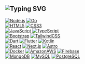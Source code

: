 ![Typing SVG](https://img.shields.io/badge/ivngnzl-codecrafter-success?style=for-the-badge&logo=appveyor&color=blue)
---
[![Node.js](https://img.shields.io/badge/Node.js-181717?style=for-the-badge&logo=Node.js&logoColor=#339933)](https://nodejs.org/)
[![Go](https://img.shields.io/badge/Go-181717?style=for-the-badge&logo=Go&logoColor=#00ADD8)](https://go.dev/)
</br>
[![HTML5](https://img.shields.io/badge/HTML5-181717?style=for-the-badge&logo=HTML5&logoColor=#E34F26)]()
[![CSS3](https://img.shields.io/badge/CSS3-181717?style=for-the-badge&logo=CSS3&logoColor=#1572B6)]()
</br>
[![JavaScript](https://img.shields.io/badge/JavaScript-181717?style=for-the-badge&logo=JavaScript&logoColor=#F7DF1E)]()
[![TypeScript](https://img.shields.io/badge/TypeScript-181717?style=for-the-badge&logo=TypeScript&logoColor=#3178C6)]()
</br>
[![Bootstrap](https://img.shields.io/badge/Bootstrap-181717?style=for-the-badge&logo=Bootstrap&logoColor=#7952B3)](https://getbootstrap.com/)
[![TailwindCSS](https://img.shields.io/badge/TailwindCSS-181717?style=for-the-badge&logo=TailwindCSS&logoColor=#1572B6)](https://tailwindcss.com/)
</br>
[![Dart](https://img.shields.io/badge/Dart-0175C2?style=for-the-badge&logo=Dart)](https://dart.dev/)
[![Flutter](https://img.shields.io/badge/Flutter-02569B?style=for-the-badge&logo=Flutter)](https://flutter.dev/)
[![Kotlin](https://img.shields.io/badge/Kotlin-181717?style=for-the-badge&logo=Kotlin&logoColor=#7F52FF)](https://kotlinlang.org/)
</br>
[![React](https://img.shields.io/badge/React-181717?style=for-the-badge&logo=React&logoColor=#61DAFB)](https://es.reactjs.org/)
[![Next.js](https://img.shields.io/badge/Next.js-181717?style=for-the-badge&logo=Next.js&logoColor=#FFFFFF)](https://nextjs.org/)
[![Astro](https://img.shields.io/badge/Astro-181717?style=for-the-badge&logo=Astro&logoColor=#FF5D01)](https://astro.build/)
</br>
[![Docker](https://img.shields.io/badge/Docker-181717?style=for-the-badge&logo=Docker&logoColor=#2496ED)](https://www.docker.com/)
[![AmazonAWS](https://img.shields.io/badge/AWS-181717?style=for-the-badge&logo=AmazonAWS&logoColor=#FFFFFF)](https://aws.amazon.com/)
[![Firebase](https://img.shields.io/badge/Firebase-181717?style=for-the-badge&logo=Firebase&logoColor=#FFCA28)](https://firebase.google.com/)
</br>
[![MongoDB](https://img.shields.io/badge/MongoDB-181717?style=for-the-badge&logo=MongoDB&logoColor=#47A248)](https://www.mongodb.com/)
[![MySQL](https://img.shields.io/badge/MySQL-181717?style=for-the-badge&logo=MySQL&logoColor=#4479A1)](https://www.mysql.com/)
[![PostgreSQL](https://img.shields.io/badge/PostgreSQL-181717?style=for-the-badge&logo=PostgreSQL&logoColor=#4169E1)](https://www.postgresql.org/)
</br>
